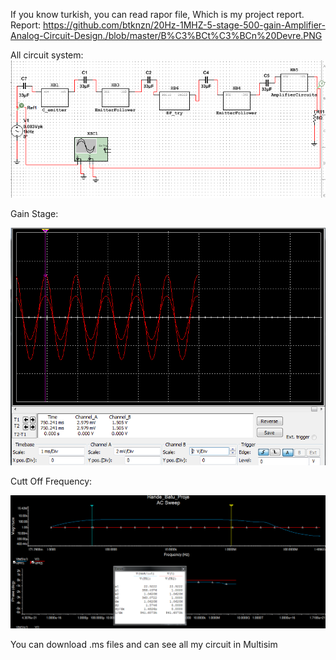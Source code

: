 If you know turkish, you can read rapor file, Which is my project report.
Report:
https://github.com/btknzn/20Hz-1MHZ-5-stage-500-gain-Amplifier-Analog-Circuit-Design./blob/master/B%C3%BCt%C3%BCn%20Devre.PNG

All circuit system:
![alt text](https://github.com/btknzn/20Hz-1MHZ-5-stage-500-gain-Amplifier-Analog-Circuit-Design./blob/master/B%C3%BCt%C3%BCn%20Devre.PNG)

Gain Stage:

![alt text](https://github.com/btknzn/20Hz-1MHZ-5-stage-500-gain-Amplifier-Analog-Circuit-Design./blob/master/Gain.PNG)

Cutt Off Frequency:

![alt text](https://github.com/btknzn/20Hz-1MHZ-5-stage-500-gain-Amplifier-Analog-Circuit-Design./blob/master/CuttofFrequency.PNG)

You can download .ms files and can see all my circuit in Multisim

